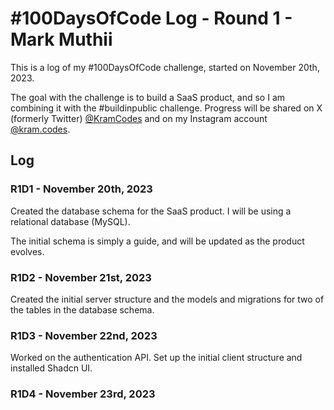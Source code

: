 # #100DaysOfCode Log - Round 1 - Mark Muthii

This is a log of my #100DaysOfCode challenge, started on November 20th, 2023.

The goal with the challenge is to build a SaaS product, and so I am combining it with the #buildinpublic challenge. Progress will be shared on X (formerly Twitter) [@KramCodes](https://x.com/KramCodes) and on my Instagram account [@kram.codes](https://instagram.com/kram.codes).

## Log

### R1D1 - November 20th, 2023

Created the database schema for the SaaS product. I will be using a relational database (MySQL).

The initial schema is simply a guide, and will be updated as the product evolves.

### R1D2 - November 21st, 2023

Created the initial server structure and the models and migrations for two of the tables in the database schema.

### R1D3 - November 22nd, 2023

Worked on the authentication API. Set up the initial client structure and installed Shadcn UI.

### R1D4 - November 23rd, 2023
